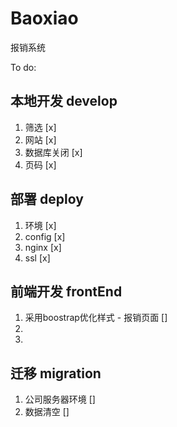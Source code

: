 # Baoxiao
报销系统

To do: 
## 本地开发 develop
1. 筛选 [x]
2. 网站 [x]
3. 数据库关闭 [x]
4. 页码 [x]


## 部署 deploy
1. 环境 [x]
2. config [x]
3. nginx [x]
4. ssl [x]



## 前端开发 frontEnd
1. 采用boostrap优化样式 - 报销页面 []
2. 
3. 


## 迁移 migration
1. 公司服务器环境 []
2. 数据清空 []